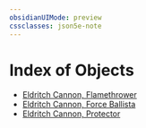 ```yaml
---
obsidianUIMode: preview
cssclasses: json5e-note
---
```

# Index of Objects

- [Eldritch Cannon, Flamethrower](eldritch-cannon-flamethrower-tce.md)
- [Eldritch Cannon, Force Ballista](eldritch-cannon-force-ballista-tce.md)
- [Eldritch Cannon, Protector](eldritch-cannon-protector-tce.md)
